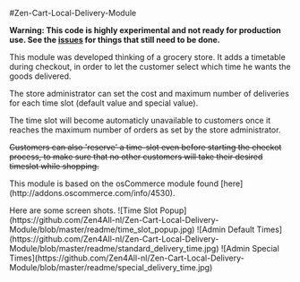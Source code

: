 #Zen-Cart-Local-Delivery-Module
<p><b>Warning: This code is highly experimental and not ready for production use. See the <a href="https://github.com/Zen4All-nl/Zen-Cart-Local-Delivery-Module/issues">issues</a> for things that still need to be done.</b></p>
<p>This module was developed thinking of a grocery store. It adds a timetable during checkout, in order to let the customer select which time he wants the goods delivered.</p>
<p>The store administrator can set the cost and maximum number of deliveries for each time slot (default value and special value).<p>
<p>The time slot will become automaticly unavailable to customers once it reaches the maximum number of orders as set by the store administrator.</p>
<p><strike>Customers can also 'reserve' a time-slot even before starting the checkot process, to make sure that no other customers will take their desired timeslot while shopping.</strike></p>
<p>This module is based on the osCommerce module found [here](http://addons.oscommerce.com/info/4530).</p>
Here are some screen shots.
![Time Slot Popup](https://github.com/Zen4All-nl/Zen-Cart-Local-Delivery-Module/blob/master/readme/time_slot_popup.jpg)
![Admin Default Times](https://github.com/Zen4All-nl/Zen-Cart-Local-Delivery-Module/blob/master/readme/standard_delivery_time.jpg)
![Admin Special Times](https://github.com/Zen4All-nl/Zen-Cart-Local-Delivery-Module/blob/master/readme/special_delivery_time.jpg)
